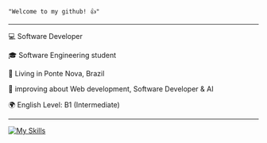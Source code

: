 <code>"Welcome to my github! 👍"</code>
<hr>

<p>💻 Software Developer
<p>🎓 Software Engineering student
<p>📍 Living in Ponte Nova, Brazil</p>
<p>🔧 improving about Web development, Software Developer & AI</p>
<p>🌍 English Level: B1 (Intermediate)</p>
<hr>

[![My Skills](https://skillicons.dev/icons?i=html,css,js,java,python)](https://skillicons.dev)
